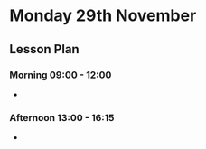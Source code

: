 # Monday 29th November

## Lesson Plan

### Morning 09:00 - 12:00

+ 

### Afternoon 13:00 - 16:15

+ 
